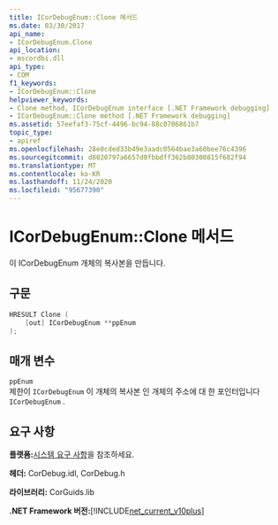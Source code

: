 ```yaml
---
title: ICorDebugEnum::Clone 메서드
ms.date: 03/30/2017
api_name:
- ICorDebugEnum.Clone
api_location:
- mscordbi.dll
api_type:
- COM
f1_keywords:
- ICorDebugEnum::Clone
helpviewer_keywords:
- Clone method, ICorDebugEnum interface [.NET Framework debugging]
- ICorDebugEnum::Clone method [.NET Framework debugging]
ms.assetid: 57eefaf3-75cf-4496-bc94-88c0706861b7
topic_type:
- apiref
ms.openlocfilehash: 28e0cded33b49e3aadc0564bae3a60bee76c4396
ms.sourcegitcommit: d8020797a6657d0fbbdff362b80300815f682f94
ms.translationtype: MT
ms.contentlocale: ko-KR
ms.lasthandoff: 11/24/2020
ms.locfileid: "95677390"
---
```

# <a name="icordebugenumclone-method"></a>ICorDebugEnum::Clone 메서드

이 ICorDebugEnum 개체의 복사본을 만듭니다.  
  
## <a name="syntax"></a>구문  
  
```cpp  
HRESULT Clone (  
    [out] ICorDebugEnum **ppEnum  
);  
```  
  
## <a name="parameters"></a>매개 변수  

 `ppEnum`  
 제한이 `ICorDebugEnum` 이 개체의 복사본 인 개체의 주소에 대 한 포인터입니다 `ICorDebugEnum` .  
  
## <a name="requirements"></a>요구 사항  

 **플랫폼:**[시스템 요구 사항](../../get-started/system-requirements.md)을 참조하세요.  
  
 **헤더:** CorDebug.idl, CorDebug.h  
  
 **라이브러리:** CorGuids.lib  
  
 **.NET Framework 버전:**[!INCLUDE[net_current_v10plus](../../../../includes/net-current-v10plus-md.md)]
